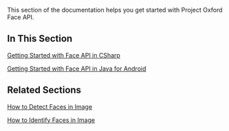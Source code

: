 This section of the documentation helps you get started with Project Oxford Face API.

## In This Section
[Getting Started with Face API in CSharp](GettingStartedwithFaceAPIinCSharp.md)

[Getting Started with Face API in Java for Android](GettingStartedwithFaceAPIinJavaforAndroid.md)


## Related Sections
[How to Detect Faces in Image](HowtoDetectFacesinImage.md)

[How to Identify Faces in Image](HowtoIdentifyFacesinImage.md)
